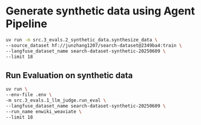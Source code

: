 # Generate synthetic data using Agent Pipeline

```bash
uv run -m src.3_evals.2_synthetic_data.synthesize_data \
--source_dataset hf://junzhang1207/search-dataset@2349ba4:train \
--langfuse_dataset_name search-dataset-synthetic-20250609 \
--limit 18
```

## Run Evaluation on synthetic data

```bash
uv run \
--env-file .env \
-m src.3_evals.1_llm_judge.run_eval \
--langfuse_dataset_name search-dataset-synthetic-20250609 \
--run_name enwiki_weaviate \
--limit 18
```
